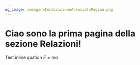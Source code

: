```yaml
---
og_image: immagineCondivisioneAssociataPagina.png
---
```


# Ciao sono la prima pagina della sezione Relazioni!

Test inline quation $F=ma$
